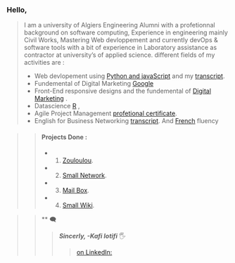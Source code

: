 
### Hello, 

>I am a university of Algiers Engineering  Alumni with a profetionnal background on software computing,
Experience in engineering mainly Civil Works, Mastering Web devloppement and currently devOps & software tools with a bit of experience in Laboratory assistance as contractor at university’s of applied science.
>different fields of my activities are  :
>- Web devlopement using  [Python and javaScript](https://credentials.edx.org/credentials/7ca9badd84c344d593af5aeb759ad5c4/) and my [transcript](https://records.edx.org/90f4789c25494670ade712cc8b590f5c).
>- Fundemental of Digital Marketing [Google](https://skillshop.exceedlms.com/student/award/hHBY8yEVSo63xAuXG3eAK3R6)
>- Front-End responsive designs and the fundemental of [Digital Marketing](https://skillshop.exceedlms.com/profiles/3339237f3b8b4100aefe8e0c4e032f4a) .
>- Datascience   [R](https://courses.edx.org/certificates/4217a624e961448f83b408477323da42) ,
>- Agile Project Management  [profetional certificate](https://credentials.edx.org/credentials/7ca9badd84c344d593af5aeb759ad5c4/).
>- English for Business Networking [transcript](https://credentials.edx.org/records/programs/shared/b731cf9f921647d380e26199591234fd). And [French](https://www.credential.net/8707700a-69d6-4d96-91be-97362844f946?username=elhoups#gs.07frno) fluency 
 
>>#### Projects Done :
>>- 1. [Zouloulou](https://youtu.be/adUXjfNohmw). 
>>- 2. [Small Network](https://www.youtube.com/watch?v=H5g-S4LF7rA). 
>>- 3. [Mail Box](https://youtu.be/8hLDxBDQugY). 
>>- 4. [Small Wiki](https://youtu.be/afFiHaY1WRg). 

>>** 🗨
>>>***Sincerly, -Kafi lotifi*** 	🖐️  
>>>> [on LinkedIn:](https://www.linkedin.com/in/lotfi-kafi/)
